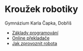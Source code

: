 Kroužek robotiky
================

Gymnázium Karla Čapka, Dobříš

- [Základy programování](./basics.html)
- [Online překladače](./c-online.html)
- [Jak zprovoznit robota](./getting_started.html)

